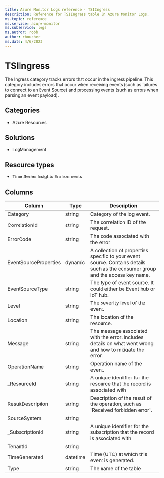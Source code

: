 ```yaml
---
title: Azure Monitor Logs reference - TSIIngress
description: Reference for TSIIngress table in Azure Monitor Logs.
ms.topic: reference
ms.service: azure-monitor
ms.subservice: logs
ms.author: robb
author: rboucher
ms.date: 4/6/2023
---
```


# TSIIngress

 The Ingress category tracks errors that occur in the ingress pipeline. This category includes errors that occur when receiving events (such as failures to connect to an Event Source) and processing events (such as errors when parsing an event payload).

## Categories

- Azure Resources
## Solutions

- LogManagement
## Resource types

- Time Series Insights Environments




## Columns

| Column | Type | Description |
| --- | --- | --- |
| Category | string | Category of the log event. |
| CorrelationId | string | The correlation ID of the request. |
| ErrorCode | string | The code associated with the error |
| EventSourceProperties | dynamic | A collection of properties specific to your event source. Contains details such as the consumer group and the access key name. |
| EventSourceType | string | The type of event source. It could either be Event hub or IoT hub. |
| Level | string | The severity level of the event. |
| Location | string | The location of the resource. |
| Message | string | The message associated with the error. Includes details on what went wrong and how to mitigate the error. |
| OperationName | string | Operation name of the event. |
| _ResourceId | string | A unique identifier for the resource that the record is associated with |
| ResultDescription | string | Description of the result of the operation, such as 'Received forbidden error'. |
| SourceSystem | string |  |
| _SubscriptionId | string | A unique identifier for the subscription that the record is associated with |
| TenantId | string |  |
| TimeGenerated | datetime | Time (UTC) at which this event is generated. |
| Type | string | The name of the table |
